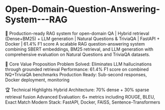 # Open-Domain-Question-Answering-System---RAG
🤖 Production-ready RAG system for open-domain QA | Hybrid retrieval (Dense+BM25) + LLM generation | Natural Questions &amp; TriviaQA | FastAPI + Docker | 61.4% F1 score
A scalable RAG question-answering system combining SBERT embeddings, BM25 retrieval, and LLM generation with comprehensive evaluation on Natural Questions and TriviaQA datasets.

🎯 Core Value Proposition
Problem Solved: Eliminates LLM hallucinations through grounded retrieval
Performance: 61.4% F1 score on combined NQ+TriviaQA benchmarks
Production Ready: Sub-second responses, Docker deployment, monitoring

🏆 Technical Highlights
Hybrid Architecture: 70% dense + 30% sparse retrieval fusion
Advanced Evaluation: 6+ metrics including ROUGE, BLEU, Exact Match
Modern Stack: FastAPI, Docker, FAISS, Sentence-Transformers

